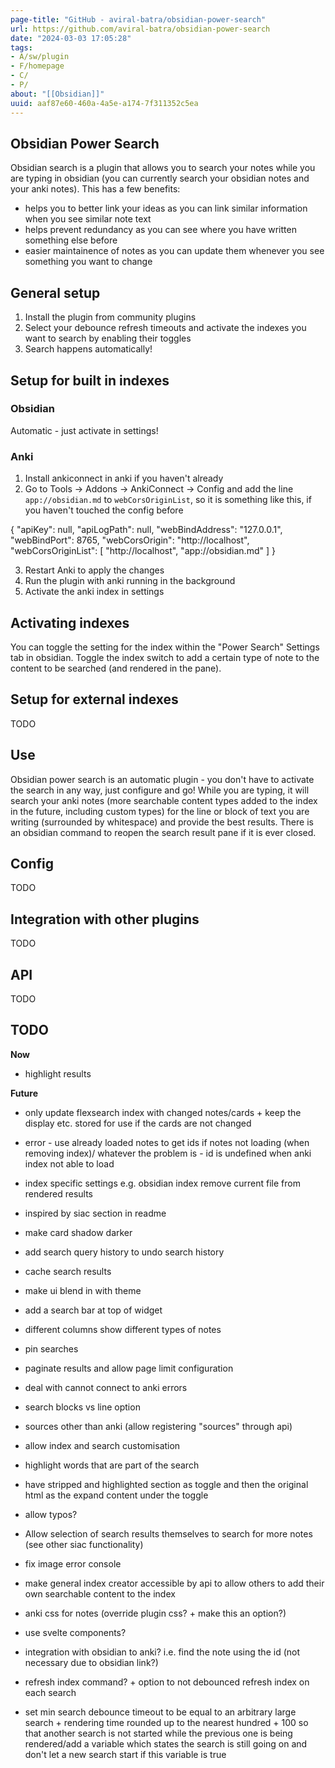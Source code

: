 ```yaml
---
page-title: "GitHub - aviral-batra/obsidian-power-search"
url: https://github.com/aviral-batra/obsidian-power-search
date: "2024-03-03 17:05:28"
tags: 
- A/sw/plugin
- F/homepage
- C/
- P/
about: "[[Obsidian]]"
uuid: aaf87e60-460a-4a5e-a174-7f311352c5ea
---
```


## Obsidian Power Search

[](https://github.com/aviral-batra/obsidian-power-search#obsidian-power-search)

Obsidian search is a plugin that allows you to search your notes while you are typing in obsidian (you can currently search your obsidian notes and your anki notes). This has a few benefits:

-   helps you to better link your ideas as you can link similar information when you see similar note text
-   helps prevent redundancy as you can see where you have written something else before
-   easier maintainence of notes as you can update them whenever you see something you want to change

## General setup

[](https://github.com/aviral-batra/obsidian-power-search#general-setup)

1.  Install the plugin from community plugins
2.  Select your debounce refresh timeouts and activate the indexes you want to search by enabling their toggles
3.  Search happens automatically!

## Setup for built in indexes

[](https://github.com/aviral-batra/obsidian-power-search#setup-for-built-in-indexes)

### Obsidian

[](https://github.com/aviral-batra/obsidian-power-search#obsidian)

Automatic - just activate in settings!

### Anki

[](https://github.com/aviral-batra/obsidian-power-search#anki)

1.  Install ankiconnect in anki if you haven't already
2.  Go to Tools -> Addons -> AnkiConnect -> Config and add the line `app://obsidian.md` to `webCorsOriginList`, so it is something like this, if you haven't touched the config before

{
    "apiKey": null,
    "apiLogPath": null,
    "webBindAddress": "127.0.0.1",
    "webBindPort": 8765,
    "webCorsOrigin": "http://localhost",
    "webCorsOriginList": \[
        "http://localhost",
        "app://obsidian.md"
    \]
}

3.  Restart Anki to apply the changes
4.  Run the plugin with anki running in the background
5.  Activate the anki index in settings

## Activating indexes

[](https://github.com/aviral-batra/obsidian-power-search#activating-indexes)

You can toggle the setting for the index within the "Power Search" Settings tab in obsidian. Toggle the index switch to add a certain type of note to the content to be searched (and rendered in the pane).

## Setup for external indexes

[](https://github.com/aviral-batra/obsidian-power-search#setup-for-external-indexes)

TODO

## Use

[](https://github.com/aviral-batra/obsidian-power-search#use)

Obsidian power search is an automatic plugin - you don't have to activate the search in any way, just configure and go! While you are typing, it will search your anki notes (more searchable content types added to the index in the future, including custom types) for the line or block of text you are writing (surrounded by whitespace) and provide the best results. There is an obsidian command to reopen the search result pane if it is ever closed.

## Config

[](https://github.com/aviral-batra/obsidian-power-search#config)

TODO

## Integration with other plugins

[](https://github.com/aviral-batra/obsidian-power-search#integration-with-other-plugins)

TODO

## API

[](https://github.com/aviral-batra/obsidian-power-search#api)

TODO

## TODO

[](https://github.com/aviral-batra/obsidian-power-search#todo)

**Now**

-   highlight results

**Future**

-   only update flexsearch index with changed notes/cards + keep the display etc. stored for use if the cards are not changed
    
-   error - use already loaded notes to get ids if notes not loading (when removing index)/ whatever the problem is - id is undefined when anki index not able to load
    
-   index specific settings e.g. obsidian index remove current file from rendered results
    
-   inspired by siac section in readme
    
-   make card shadow darker
    
-   add search query history to undo search history
    
-   cache search results
    
-   make ui blend in with theme
    
-   add a search bar at top of widget
    
-   different columns show different types of notes
    
-   pin searches
    
-   paginate results and allow page limit configuration
    
-   deal with cannot connect to anki errors
    
-   search blocks vs line option
    
-   sources other than anki (allow registering "sources" through api)
    
-   allow index and search customisation
    
-   highlight words that are part of the search
    
-   have stripped and highlighted section as toggle and then the original html as the expand content under the toggle
    
-   allow typos?
    
-   Allow selection of search results themselves to search for more notes (see other siac functionality)
    
-   fix image error console
    
-   make general index creator accessible by api to allow others to add their own searchable content to the index
    
-   anki css for notes (override plugin css? + make this an option?)
    
-   use svelte components?
    
-   integration with obsidian to anki? i.e. find the note using the id (not necessary due to obsidian link?)
    
-   refresh index command? + option to not debounced refresh index on each search
    
-   set min search debounce timeout to be equal to an arbitrary large search + rendering time rounded up to the nearest hundred + 100 so that another search is not started while the previous one is being rendered/add a variable which states the search is still going on and don't let a new search start if this variable is true